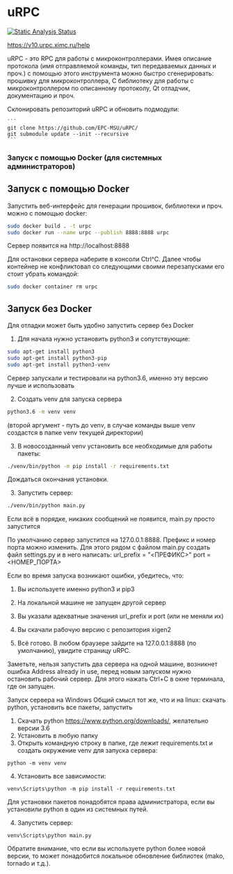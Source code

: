 # uRPC

[![Static Analysis Status](https://github.com/epc-msu/urpc/workflows/Linter/badge.svg)](https://github.com/epc-msu/urpc/actions?workflow=Linter)

https://v10.urpc.ximc.ru/help

uRPC - это RPC для работы с микроконтроллерами. Имея описание протокола (имя отправляемой команды, тип 
передаваемых данных и проч.) с помощью этого инструмента можно быстро сгенерировать: прошивку для микроконтроллера, 
C библиотеку для работы с микроконтроллером по описанному протоколу, Qt отладчик, документацию и проч.

Склонировать репозиторий uRPC и обновить подмодули:

	```
	git clone https://github.com/EPC-MSU/uRPC/
	git submodule update --init --recursive
	```

### Запуск с помощью Docker (для системных администраторов)

## Запуск c помощью Docker

Запустить веб-интерфейс для генерации прошивок, библиотеки и проч. можно с помощью docker:

```bash
sudo docker build . -t urpc
sudo docker run --name urpc --publish 8888:8888 urpc
```

Сервер появится на http://localhost:8888

Для остановки сервера наберите в консоли Ctrl^C.
Далее чтобы контейнер не конфликтовал со следующими своими перезапусками его стоит убрать командой:

```bash
sudo docker container rm urpc
```

## Запуск без Docker

Для отладки может быть удобно запустить сервер без Docker

1. Для начала нужно установить python3 и сопутствующие:

```bash
sudo apt-get install python3
sudo apt-get install python3-pip
sudo apt-get install python3-venv
```

Сервер запускали и тестировали на python3.6, именно эту версию лучше и использовать

2. Создать venv для запуска сервера

```bash
python3.6 -m venv venv
```

(второй аргумент - путь до venv, в случае команды выше venv создастся в папке venv текущей директории)

3. В новосозданный venv установить все необходимые для работы пакеты:

```bash
./venv/bin/python -m pip install -r requirements.txt
```

Дождаться окончания установки.

3. Запустить сервер:

```bash
./venv/bin/python main.py
```

Если всё в порядке, никаких сообщений не появится, main.py просто запустится

По умолчанию сервер запустится на 127.0.0.1:8888.
Префикс и номер порта можно изменить. Для этого рядом с файлом main.py создать файл
settings.py и в него написать:
url_prefix = "<ПРЕФИКС>"
port = <НОМЕР_ПОРТА>

Если во время запуска возникают ошибки, убедитесь, что:
1. Вы используете именно python3 и pip3
2. На локальной машине не запущен другой сервер
3. Вы указали адекватные значения url_prefix и port (или не меняли их)
4. Вы скачали рабочую версию с репозитория xigen2

4. Всё готово. В любом браузере зайдите на 127.0.0.1:8888 (по умолчанию), увидите страницу uRPC.

Заметьте, нельзя запустить два сервера на одной машине, возникнет ошибка Address already in use, перед новым запуском 
нужно остановить рабочий сервер. Для этого нажать Ctrl+C в окне терминала, где он запущен.  

Запуск сервера на Windows
Общий смысл тот же, что и на linux: скачать python, установить все пакеты, запустить

1. Скачать python https://www.python.org/downloads/, желательно версии 3.6
2. Установить в любую папку
3. Открыть командную строку в папке, где лежит requirements.txt и создать окружение venv для запуска сервера:

```
python -m venv venv
```

4. Установить все зависимости:

```
venv\Scripts\python -m pip install -r requirements.txt
```
Для установки пакетов понадобятся права администратора, если вы установили python в один из системных путей.

4. Запустить сервер:

```
venv\Scripts\python main.py
```
Обратите внимание, что если вы используете python более новой версии, то может понадобится локальное обновление библиотек (mako, tornado и т.д.).

